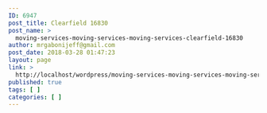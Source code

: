 ```yaml
---
ID: 6947
post_title: Clearfield 16830
post_name: >
  moving-services-moving-services-moving-services-clearfield-16830
author: mrgabonijeff@gmail.com
post_date: 2018-03-28 01:47:23
layout: page
link: >
  http://localhost/wordpress/moving-services-moving-services-moving-services-clearfield-16830/
published: true
tags: [ ]
categories: [ ]
---
```


